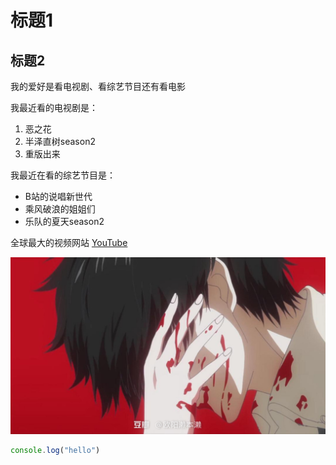 # 标题1
## 标题2

我的爱好是看电视剧、看综艺节目还有看电影

我最近看的电视剧是：

1. 恶之花
2. 半泽直树season2
3. 重版出来

我最近在看的综艺节目是：
* B站的说唱新世代
* 乘风破浪的姐姐们
* 乐队的夏天season2

全球最大的视频网站 [YouTube](https://youtube.com)

![金木研](金木研.jpeg)

```javascript
console.log("hello")
```